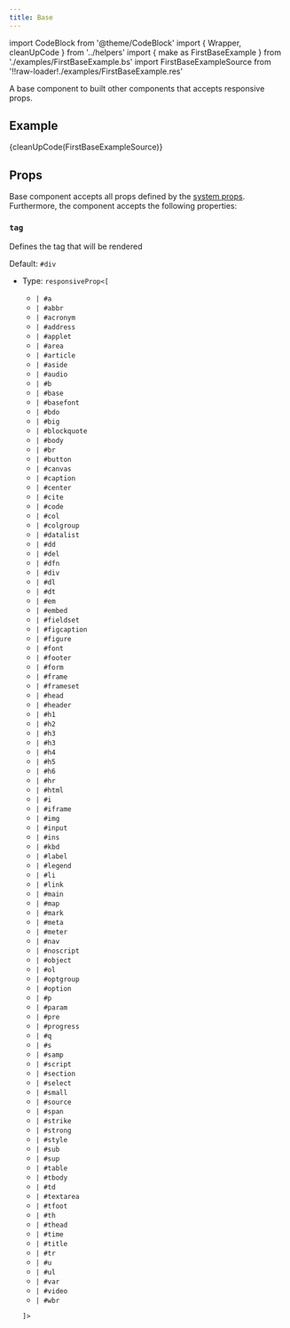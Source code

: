 ```yaml
---
title: Base
---
```


import CodeBlock from '@theme/CodeBlock'
import { Wrapper, cleanUpCode } from '../helpers'
import { make as FirstBaseExample } from './examples/FirstBaseExample.bs'
import FirstBaseExampleSource from '!!raw-loader!./examples/FirstBaseExample.res'

A base component to built other components that accepts responsive props.

## Example

<CodeBlock className="language-reason"> {cleanUpCode(FirstBaseExampleSource)}</CodeBlock>

<Wrapper>
  <FirstBaseExample />
  </Wrapper>

## Props
Base component accepts all props defined by the [system props](/docs/system-props).
Furthermore, the component accepts the following properties:

### `tag`

Defines the tag that will be rendered

Default: `#div`
- Type: `responsiveProp<[`
  - `| #a`
  - `| #abbr`
  - `| #acronym`
  - `| #address`
  - `| #applet`
  - `| #area`
  - `| #article`
  - `| #aside`
  - `| #audio`
  - `| #b`
  - `| #base`
  - `| #basefont`
  - `| #bdo`
  - `| #big`
  - `| #blockquote`
  - `| #body`
  - `| #br`
  - `| #button`
  - `| #canvas`
  - `| #caption`
  - `| #center`
  - `| #cite`
  - `| #code`
  - `| #col`
  - `| #colgroup`
  - `| #datalist`
  - `| #dd`
  - `| #del`
  - `| #dfn`
  - `| #div`
  - `| #dl`
  - `| #dt`
  - `| #em`
  - `| #embed`
  - `| #fieldset`
  - `| #figcaption`
  - `| #figure`
  - `| #font`
  - `| #footer`
  - `| #form`
  - `| #frame`
  - `| #frameset`
  - `| #head`
  - `| #header`
  - `| #h1`
  - `| #h2`
  - `| #h3`
  - `| #h3`
  - `| #h4`
  - `| #h5`
  - `| #h6`
  - `| #hr`
  - `| #html`
  - `| #i`
  - `| #iframe`
  - `| #img`
  - `| #input`
  - `| #ins`
  - `| #kbd`
  - `| #label`
  - `| #legend`
  - `| #li`
  - `| #link`
  - `| #main`
  - `| #map`
  - `| #mark`
  - `| #meta`
  - `| #meter`
  - `| #nav`
  - `| #noscript`
  - `| #object`
  - `| #ol`
  - `| #optgroup`
  - `| #option`
  - `| #p`
  - `| #param`
  - `| #pre`
  - `| #progress`
  - `| #q`
  - `| #s`
  - `| #samp`
  - `| #script`
  - `| #section`
  - `| #select`
  - `| #small`
  - `| #source`
  - `| #span`
  - `| #strike`
  - `| #strong`
  - `| #style`
  - `| #sub`
  - `| #sup`
  - `| #table`
  - `| #tbody`
  - `| #td`
  - `| #textarea`
  - `| #tfoot`
  - `| #th`
  - `| #thead`
  - `| #time`
  - `| #title`
  - `| #tr`
  - `| #u`
  - `| #ul`
  - `| #var`
  - `| #video`
  - `| #wbr`

  `]>`


